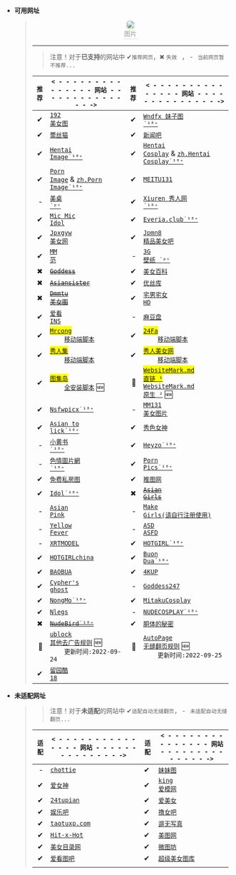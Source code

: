 
- **可用网址**

  >   <center>
  >   <img style="border-radius: 0.3125em;
  >   box-shadow: 0 2px 4px 0 rgba(34,36,38,.12),0 2px 10px 0 rgba(34,36,38,.08);" 
  >   src="https://youimg1.c-ctrip.com/target/0104u120008c4mig2AED8.jpg">
  >   <br>
  >   <div style="color:orange; border-bottom: 1px solid #d9d9d9;
  >   display: inline-block;
  >   color: #999;
  >   padding: 2px;">图片</div>
  >   </center>
  >
  > ***
  >
  > > 注意！对于**已支持**的网站中 ✔`推荐网页`，✖ `失效 ` ， - ` 当前网页暂不推荐...`
  >
  > | `推荐` | `< - - - - - - - - - - - - - - - 网站 - - - - - - - - - - - - - - ->`                                                                                                                                                                          | `推荐` | `< - - - - - - - - - - - - - - - 网站 - - - - - - - - - - - - - - ->`                                                                                                                                                                                                                                                            |
  > | -----: | ---------------------------------------------------------------------------------------------------------------------------------------------------------------------------------------------------------------------------------------------- | -----: | -------------------------------------------------------------------------------------------------------------------------------------------------------------------------------------------------------------------------------------------------------------------------------------------------------------------------------- |
  > |      ✔ | <a href='https://www.taotu8.xyz/' target='_blank' target='_blank'><code>192 美女图</code></a>                                                                                                                                                  |      ✔ | <a href='https://www.wndfx.com/' target='_blank'><code>Wndfx 妹子图 ˙¹⁸⁺</code></a>                                                                                                                                                                                                                                              |
  > |      ✔ | <a href='https://www.lesmao.site/' target='_blank'><code>蕾丝猫</code></a>                                                                                                                                                                     |      ✔ | <a href='https://www.xinwenba.net/web/meinv/' target='_blank'><code>新闻吧</code></a>                                                                                                                                                                                                                                            |
  > |      ✔ | <a href='https://hentai-img.com/' target='_blank'><code>Hentai Image˙¹⁸⁺</code></a>                                                                                                                                                            |      ✔ | <a href='https://hentai-cosplays.com/' target='_blank'><code>Hentai Cosplay</code></a> &amp; <a href='https://zh.hentai-cosplays.com/' target='_blank'><code>zh.Hentai Cosplay˙¹⁸⁺</code></a>                                                                                                                                    |
  > |      ✔ | <a href='https://porn-images-xxx.com/' target='_blank'><code>Porn Image</code></a> &amp; <a href='https://zh.porn-images-xxx.com/' target='_blank'><code>zh.Porn Image˙¹⁸⁺</code></a>                                                          |      ✔ | <a href='https://www.meitu131.com/meinv/' target='_blank'><code>MEITU131</code></a>                                                                                                                                                                                                                                              |
  > |      - | <a href='http://www.win4000.com/meitu.html' target='_blank'><code>美桌 ˙ᵖᶜ</code></a>                                                                                                                                                          |      ✔ | <a href='http://www.xiuren.org/' target='_blank'><code>Xiuren 秀人网 ˙¹⁸⁺</code></a>                                                                                                                                                                                                                                             |
  > |      ✔ | <a href='https://www.micmicidol.com/' target='_blank'><code>Mic Mic Idol</code></a>                                                                                                                                                            |      ✔ | <a href='https://everia.club/' target='_blank'><code>Everia.club˙¹⁸⁺</code></a>                                                                                                                                                                                                                                                  |
  > |      ✔ | <a href='https://www.jpmn5.com/' target='_blank'><code>Jpxgyw 美女网</code></a>                                                                                                                                                                |      ✔ | <a href='https://www.jpmn8.com' target='_blank'><code>Jpmn8 精品美女吧</code></a>                                                                                                                                                                                                                                                |
  > |      ✔ | <a href='https://www.95mm.org' target='_blank'><code>MM 范</code></a>                                                                                                                                                                          |      - | <a href='https://www.3gbizhi.com/meinv/' target='_blank'><code>3G 壁纸 ˙ᵖᶜ</code></a>                                                                                                                                                                                                                                            |
  > |      ✖ | <del><a href='https://tw.kissgoddess.com/' target='_blank'><code>Goddess</code></a></del>                                                                                                                                                      |      ✔ | <a href='https://meinv.page/' target='_blank'><code>美女百科</code></a>                                                                                                                                                                                                                                                          |
  > |      ✖ | <del><a href='https://asiansister.com/' target='_blank'><code>Asiansister</code></a></del>                                                                                                                                                     |      ✔ | <a href='https://yskhd.com/' target='_blank'><code>优丝库</code></a>                                                                                                                                                                                                                                                             |
  > |      ✖ | <del><a href='https://www.dmmtu.com/' target='_blank'><code>Dmmtu 美女图</code></a></del>                                                                                                                                                      |      ✔ | <a href='https://www.fnvshen.com/' target='_blank'><code>宅男宅女 HD</code></a>                                                                                                                                                                                                                                                  |
  > |      ✔ | <a href='https://www.ikanins.com/' target='_blank'><code>爱看 INS</code></a>                                                                                                                                                                   |      - | <a href='https://madoupan.com/' target='_blank'><code>麻豆盘</code></a>                                                                                                                                                                                                                                                          |
  > |      ✔ | <mark><a href='https://mrcong.com/' target='_blank'><code>Mrcong</code></a></mark><br>&emsp;&emsp;<a href='https://sleazyfork.org/zh-CN/scripts/440114-mrcong%E5%85%A8%E9%87%8F%E5%8A%A0%E8%BC%89' target='_blank'><code>移动端脚本</code></a> |      ✔ | <mark><a href='http://www.24fa.link/c49.aspx' target='_blank'><code>24Fa</code></a></mark><br>&emsp;&emsp;<a href='https://sleazyfork.org/zh-CN/scripts/441994-24fa全量图片加載' target='_blank'><code>移动端脚本</code></a>                                                                                                     |
  > |      ✔ | <mark><a href='https://www.xiurenb.cc/' target='_blank'><code>秀人集</code></a></mark><br>&emsp;&emsp;<a href='https://sleazyfork.org/zh-CN/scripts/440115-xiurenji秀人集全量加載' target='_blank'><code>移动端脚本</code></a>                 |      ✔ | <mark><a href='https://www.xrmn5.com/' target='_blank'><code>秀人美女网</code></a></mark><br>&emsp;&emsp;<a href='https://sleazyfork.org/zh-CN/scripts/440115-xiurenji秀人集全量加載' target='_blank'><code>移动端脚本</code></a>                                                                                                |
  > |      ✔ | <mark><a href='https://www.tujidao03.com/u/?action=gengxin' target='_blank'><code>图集岛</code></a></mark><br>&emsp;&emsp;<a href='https://scriptcat.org/script-show-page/443' target='_blank'><code>全安装脚本</code></a> 🆕                  |     🍁 | <mark><a href='https://ghproxy.com/https://raw.githubusercontent.com/LARASPY/xhua/master/other/WebsiteMark.md' target='_blank'><code>WebsiteMark.md 直链 ¹</code></a></mark> <br/><a href='https://raw.githubusercontent.com/LARASPY/xhua/master/other/WebsiteMark.md' target='_blank'><code>WebsiteMark.md 原生 ²</code></a> 🆕 |
  > |      ✔ | <a href='https://nsfwx.pics' target='_blank'><code>Nsfwpicx˙¹⁸⁺</code></a>                                                                                                                                                                     |      - | <a href='https://www.mmm131.com' target='_blank'><code>MM131 美女图片</code></a>                                                                                                                                                                                                                                                 |
  > |      ✔ | <a href='https://asiantolick.com' target='_blank'><code>Asian to lick˙¹⁸⁺</code></a>                                                                                                                                                           |      ✔ | <a href='https://www.xsnvshen.co' target='_blank'><code>秀色女神</code></a>                                                                                                                                                                                                                                                      |
  > |      - | <a href='https://xchina.co' target='_blank'><code>小黄书 ˙¹⁸⁺</code></a>                                                                                                                                                                       |      ✔ | <a href='https://jjgirls.com/' target='_blank'><code>Heyzo˙¹⁸⁺</code></a>                                                                                                                                                                                                                                                        |
  > |      - | <a href='https://www.photos18.com/' target='_blank'><code>色情圖片網 ˙¹⁸⁺</code></a>                                                                                                                                                           |      ✔ | <a href='https://www.pornpics.com/' target='_blank'><code>Porn Pics˙¹⁸⁺</code></a>                                                                                                                                                                                                                                               |
  > |      ✔ | <a href='http://www.mfsft.com/' target='_blank'><code>免费私房图</code></a>                                                                                                                                                                    |      ✔ | <a href='https://www.tuiimg.com/' target='_blank'><code>推图网</code></a>                                                                                                                                                                                                                                                        |
  > |      ✔ | <a href='https://idol.gravureprincess.date/' target='_blank'><code>Idol˙¹⁸⁺</code></a>                                                                                                                                                         |      ✖ | <del><a href='https://allasiangirls.net/' target='_blank'><code>Asian Girls</code></a></del>                                                                                                                                                                                                                                     |
  > |      - | <a href='https://asianpink.net/' target='_blank'><code>Asian Pink</code></a>                                                                                                                                                                   |      - | <a href='https://asdcosplay.com/' target='_blank'><code>Make Girls(请自行注册使用)</code></a>                                                                                                                                                                                                                                    |
  > |      - | <a href='https://yellowfever18.com/' target='_blank'><code>Yellow Fever</code></a>                                                                                                                                                             |      - | <a href='https://asdasfd.net/' target='_blank'><code>ASD ASFD</code></a>                                                                                                                                                                                                                                                         |
  > |      - | <a href='https://xartmodel.net/' target='_blank'><code>XRTMODEL</code></a>                                                                                                                                                                     |      ✔ | <a href='https://hotgirl.asia/' target='_blank'><code>HOTGIRL˙¹⁸⁺</code></a>                                                                                                                                                                                                                                                     |
  > |      ✔ | <a href='https://hotgirlchina.com/' target='_blank'><code>HOTGIRLchina</code></a>                                                                                                                                                              |      ✔ | <a href='https://buondua.com/' target='_blank'><code>Buon Dua˙¹⁸⁺</code></a>                                                                                                                                                                                                                                                     |
  > |      ✔ | <a href='https://blog.baobua.com/mlem' target='_blank'><code>BAOBUA</code></a>                                                                                                                                                                 |      ✔ | <a href='https://www.4kup.net/' target='_blank'><code>4KUP</code></a>                                                                                                                                                                                                                                                            |
  > |      ✔ | <a href='http://ryuryu.tw/' target='_blank'><code>Cypher's ghost</code></a>                                                                                                                                                                    |      - | <a href='https://goddess247.com/' target='_blank'><code>Goddess247</code></a>                                                                                                                                                                                                                                                    |
  > |      ✔ | <a href='https://www.ilovexs.com/' target='_blank'><code>NongMo˙¹⁸⁺</code></a>                                                                                                                                                                 |      ✔ | <a href='https://mitaku.net/' target='_blank'><code>MitakuCosplay</code></a>                                                                                                                                                                                                                                                     |
  > |      ✔ | <a href='https://www.nlegs.com/' target='_blank'><code>Nlegs</code></a>                                                                                                                                                                        |      - | <a href='https://nudecosplaygirls.com/' target='_blank'><code>NUDECOSPLAY˙¹⁸⁺</code></a>                                                                                                                                                                                                                                         |
  > |      ✖ | <del><a href='https://nudebird.biz/' target='_blank'><code>NudeBird˙¹⁸⁺</code></a></del>                                                                                                                                                       |      ✔ | <a href='https://dongtidemi.com/' target='_blank'><code>胴体的秘密</code></a>                                                                                                                                                                                                                                                    |
  > |     🍂 | <a href='https://ghproxy.com/https://raw.githubusercontent.com/LARASPY/xhua/master/other/ublockRules.txt' target='_blank'><code>ublock 其他去广告规则</code></a> 🆕<br/>&emsp;&emsp;`更新时间:2022-09-24`                                      |     🍂 | <a href='https://ghproxy.com/https://raw.githubusercontent.com/LARASPY/xhua/master/other/autoCustomRules.json' target='_blank'><code>AutoPage 无缝翻页规则</code></a> 🆕<br/>&emsp;&emsp;`更新时间:2022-09-25`                                                                                                                   |
  > |      ✔ | <a href='https://www.cool18.com/' target='_blank'><code>留园酷 18</code></a>                                                                                                                                                                   |        |                                                                                                                                                                                                                                                                                                                                  |

- **未适配网址**

  > > 注意！对于**未适配**的网站中 ✔`适配自动无缝翻页`， - ` 未适配自动无缝翻页...`
  >
  > | `适配` | `< - - - - - - - - - - - - - - - 网站 - - - - - - - - - - - - - - ->`                | `适配` | `< - - - - - - - - - - - - - - - 网站 - - - - - - - - - - - - - - ->`              |
  > | -----: | ------------------------------------------------------------------------------------ | ------ | ---------------------------------------------------------------------------------- |
  > |      - | <a href='http://chottie.com/blog/zh' target='_blank'><code>chottie</code></a>        | ✔      | <a href='https://mm.tvv.tw/' target='_blank'><code>妹妹图</code></a>               |
  > |      ✔ | <a href='https://www.99nvshen.com/' target='_blank'><code>爱女神</code></a>          | ✔      | <a href='https://www.kingdom-en.com/' target='_blank'><code>king 爱模网</code></a> |
  > |      ✔ | <a href='https://www.24tupian.org' target='_blank'><code>24tupian</code></a>         | ✔      | <a href='https://wap.2meinv.com/' target='_blank'><code>爱美女</code></a>          |
  > |      ✔ | <a href='https://www.yuleba.org/b/10-0.html' target='_blank'><code>娱乐吧</code></a> | ✔      | <a href='https://www.97mm.cc/' target='_blank'><code>撸女吧</code></a>             |
  > |      ✔ | <a href='https://www.taotucc.com/' target='_blank'><code>taotuxp.com</code></a>      | ✔      | <a href='https://www.6evu.com/' target='_blank'><code>遛无写真</code></a>          |
  > |      ✔ | <a href='https://hitxhot.com/' target='_blank'><code>Hit-x-Hot</code></a>            | ✔      | <a href='https://www.nvsheng.cc/' target='_blank'><code>美图网</code></a>          |
  > |      ✔ | <a href='https://www.mnmulu.com/' target='_blank'><code>美女目录网</code></a>        | ✔      | <a href='https://www.v2ph.com/' target='_blank'><code>微图坊</code></a>            |
  > |      ✔ | <a href='https://www.9iktb.com/' target='_blank'><code>爱看图吧</code></a>           | ✔      | <a href='https://www.2avtt.com/' target='_blank'><code>超级美女图库</code></a>     |
  > |        |                                                                                      |        |                                                                                    |
